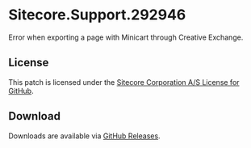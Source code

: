 # Sitecore.Support.292946
Error when exporting a page with Minicart through Creative Exchange.

## License  
This patch is licensed under the [Sitecore Corporation A/S License for GitHub](https://github.com/sitecoresupport/Sitecore.Support.292946/blob/master/LICENSE).  

## Download  
Downloads are available via [GitHub Releases](https://github.com/sitecoresupport/Sitecore.Support.292946/releases).  
